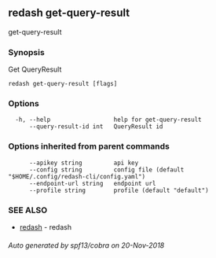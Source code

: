 ## redash get-query-result

get-query-result

### Synopsis

Get QueryResult

```
redash get-query-result [flags]
```

### Options

```
  -h, --help                  help for get-query-result
      --query-result-id int   QueryResult id
```

### Options inherited from parent commands

```
      --apikey string         api key
      --config string         config file (default "$HOME/.config/redash-cli/config.yaml")
      --endpoint-url string   endpoint url
      --profile string        profile (default "default")
```

### SEE ALSO

* [redash](redash.md)	 - redash

###### Auto generated by spf13/cobra on 20-Nov-2018
